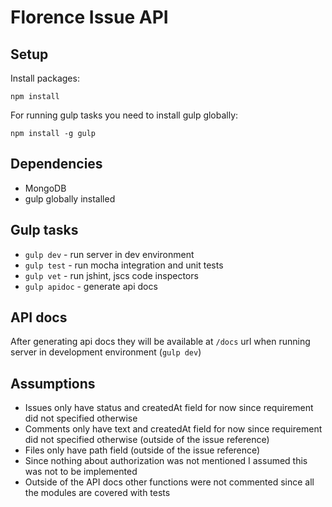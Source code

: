 # Florence Issue API

## Setup

Install packages:

```
npm install
```

For running gulp tasks you need to install gulp globally:

```
npm install -g gulp
```

## Dependencies

- MongoDB
- gulp globally installed

## Gulp tasks

- `gulp dev` - run server in dev environment
- `gulp test` - run mocha integration and unit tests
- `gulp vet` - run jshint, jscs code inspectors
- `gulp apidoc` - generate api docs

## API docs

After generating api docs they will be available at `/docs` url when running server in development environment (`gulp dev`)

## Assumptions


- Issues only have status and createdAt field for now since requirement did not specified otherwise
- Comments only have text and createdAt field for now since requirement did not specified otherwise (outside of the issue reference)
- Files only have path field (outside of the issue reference)
- Since nothing about authorization was not mentioned I assumed this was not to be implemented
- Outside of the API docs other functions were not commented since all the modules are covered with tests

